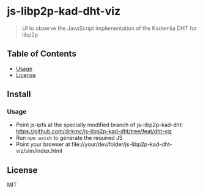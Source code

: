 # js-libp2p-kad-dht-viz

> UI to observe the JavaScript implementation of the Kademlia DHT for libp2p

## Table of Contents

- [Usage](#usage)
- [License](#license)

## Install

### Usage

- Point js-ipfs at the specially modified branch of js-libp2p-kad-dht: https://github.com/dirkmc/js-libp2p-kad-dht/tree/feat/dht-viz
- Run `npm watch` to generate the required JS
- Point your browser at file://your/dev/folder/js-libp2p-kad-dht-viz/sim/index.html

## License

MIT
